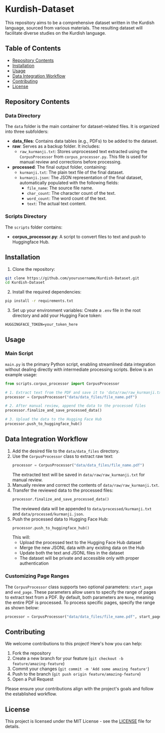 # Kurdish-Dataset

This repository aims to be a comprehensive dataset written in the Kurdish language, sourced from various materials. The resulting dataset will facilitate diverse studies on the Kurdish language.

## Table of Contents
- [Repository Contents](#repository-contents)
- [Installation](#installation)
- [Usage](#usage)
- [Data Integration Workflow](#data-integration-workflow)
- [Contributing](#contributing)
- [License](#license)

## Repository Contents

### Data Directory
The `data` folder is the main container for dataset-related files. It is organized into three subfolders:

- **data_files**: Contains data tables (e.g., PDFs) to be added to the dataset.
- **raw**: Serves as a backup folder. It includes:
  - `raw_kurmanji.txt`: Stores unprocessed text extracted using the `CorpusProcessor` from `corpus_processor.py`. This file is used for manual review and corrections before processing.
- **processed**: The final output folder, containing:
  - `kurmanji.txt`: The plain text file of the final dataset.
  - `kurmanji.json`: The JSON representation of the final dataset, automatically populated with the following fields:
    - `file_name`: The source file name.
    - `char_count`: The character count of the text.
    - `word_count`: The word count of the text.
    - `text`: The actual text content.

### Scripts Directory
The `scripts` folder contains:
- **corpus_processor.py**: A script to convert files to text and push to Huggingface Hub.

## Installation

1. Clone the repository:
```bash
git clone https://github.com/yourusername/Kurdish-Dataset.git
cd Kurdish-Dataset
```

2. Install the required dependencies:
```bash
pip install -r requirements.txt
```

3. Set up your environment variables:
Create a `.env` file in the root directory and add your Hugging Face token:
```
HUGGINGFACE_TOKEN=your_token_here
```

## Usage

### Main Script
`main.py` is the primary Python script, enabling streamlined data integration without dealing directly with intermediate processing scripts. Below is an example usage:

```python
from scripts.corpus_processor import CorpusProcessor

# 1. Extract text from the PDF and save it to 'data/raw/raw_kurmanji.txt'
processor = CorpusProcessor("data/data_files/file_name.pdf")

# 2. After manual review, append the data to the processed files
processor.finalize_and_save_processed_data()

# 3. Upload the data to the Hugging Face Hub
processor.push_to_huggingface_hub()
```

## Data Integration Workflow
1. Add the desired file to the `data/data_files` directory.
2. Use the `CorpusProcessor` class to extract raw text:
   ```python
   processor = CorpusProcessor("data/data_files/file_name.pdf")
   ```
   The extracted text will be saved in `data/raw/raw_kurmanji.txt` for manual review.
3. Manually review and correct the contents of `data/raw/raw_kurmanji.txt`.
4. Transfer the reviewed data to the processed files:
   ```python
   processor.finalize_and_save_processed_data()
   ```
   The reviewed data will be appended to `data/processed/kurmanji.txt` and `data/processed/kurmanji.json`.
5. Push the processed data to Hugging Face Hub:
   ```python
   processor.push_to_huggingface_hub()
   ```
   This will:
   - Upload the processed text to the Hugging Face Hub dataset
   - Merge the new JSONL data with any existing data on the Hub
   - Update both the text and JSONL files in the dataset
   - The dataset will be private and accessible only with proper authentication

### Customizing Page Ranges
The `CorpusProcessor` class supports two optional parameters: `start_page` and `end_page`. These parameters allow users to specify the range of pages to extract text from a PDF. By default, both parameters are `None`, meaning the entire PDF is processed. To process specific pages, specify the range as shown below:

```python
processor = CorpusProcessor("data/data_files/file_name.pdf", start_page=1, end_page=5)
```

## Contributing
We welcome contributions to this project! Here's how you can help:

1. Fork the repository
2. Create a new branch for your feature (`git checkout -b feature/amazing-feature`)
3. Commit your changes (`git commit -m 'Add some amazing feature'`)
4. Push to the branch (`git push origin feature/amazing-feature`)
5. Open a Pull Request

Please ensure your contributions align with the project's goals and follow the established workflow.

## License
This project is licensed under the MIT License - see the [LICENSE](LICENSE) file for details.